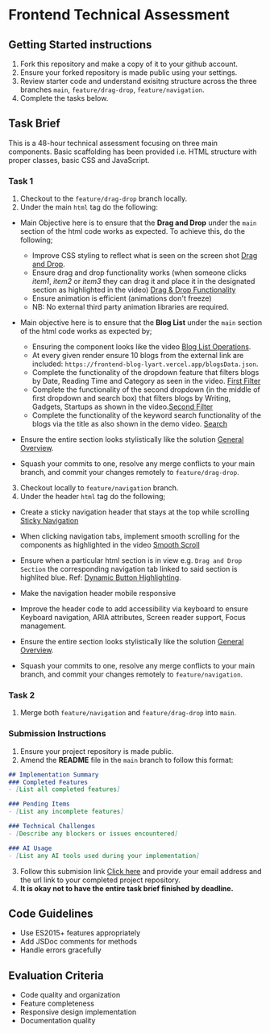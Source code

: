 # Frontend Technical Assessment

## Getting Started instructions
1. Fork this repository and make a copy of it to your github account.
2. Ensure your forked repository is made public using your settings.
3. Review starter code and understand exisitng structure across the three branches `main`, `feature/drag-drop`, `feature/navigation`.
4. Complete the tasks below.

## Task Brief
This is a 48-hour technical assessment focusing on three main components. Basic scaffolding has been provided i.e. HTML structure with proper classes, basic CSS and JavaScript.

### Task 1
1. Checkout to the `feature/drag-drop` branch locally.
2. Under the main `html` tag do the following:
  - Main Objective here is to ensure that the **Drag and Drop** under the `main` section of the html code works as expected. To achieve this, do the following;
    - Improve CSS styling to reflect what is seen on the screen shot [Drag and Drop](https://drive.google.com/file/d/16l6xC55Bsopi_C9q7Rau28yvyTsyVLn6/view?usp=drive_link).
    - Ensure drag and drop functionality works (when someone clicks _item1_, _item2_ or _item3_ they can drag it and place it in the designated section as highlighted in the video) [Drag & Drop Functionality](https://drive.google.com/file/d/13UeM2nJfwKjcMUR8d6lsQsiPTSN38ykw/view?usp=drive_link)
    - Ensure animation is efficient (animations don't freeze)
    - NB: No external third party animation libraries are required.

  - Main objective here is to ensure that the **Blog List** under the `main` section of the html code works as expected by;
    - Ensuring the component looks like the video [Blog List Operations](https://drive.google.com/file/d/1PU_ezhq1s3onaMSJcOwRsoz8pdz4zC5f/view?usp=drive_link).
    - At every given render ensure 10 blogs from the external link are included: `https://frontend-blog-lyart.vercel.app/blogsData.json`.
    - Complete the functionality of the dropdown feature that filters blogs by Date, Reading Time and Category as seen in the video. [First Filter](https://drive.google.com/file/d/1PU_ezhq1s3onaMSJcOwRsoz8pdz4zC5f/view?usp=drive_link)
    - Complete the functionality of the second dropdown (in the middle of first dropdown and search box) that filters blogs by Writing, Gadgets, Startups as shown in the video.[Second Filter](https://drive.google.com/file/d/1PU_ezhq1s3onaMSJcOwRsoz8pdz4zC5f/view?usp=drive_link)
    - Complete the functionality of the keyword search functionality of the blogs via the title as also shown in the demo video. [Search](https://drive.google.com/file/d/1PU_ezhq1s3onaMSJcOwRsoz8pdz4zC5f/view?usp=drive_link)

  - Ensure the entire section looks stylistically like the solution [General Overview](https://drive.google.com/file/d/1KwMSwv47rR01mc3tRzGUtmBCWo9Byvfp/view?usp=drive_link).
  - Squash your commits to one, resolve any merge conflicts to your main branch, and commit your changes remotely to `feature/drag-drop`.

3. Checkout locally to `feature/navigation` branch.
4. Under the header `html` tag do the following;
  - Create a sticky navigation header that stays at the top while scrolling [Sticky Navigation](https://drive.google.com/file/d/1UHYS6FvD8NKVFf8JPK5RagTvJc0Tdx73/view?usp=drive_link)
  - When clicking navigation tabs, implement smooth scrolling for the components as highlighted in the video [Smooth Scroll](https://drive.google.com/file/d/1UHYS6FvD8NKVFf8JPK5RagTvJc0Tdx73/view?usp=drive_link)
  - Ensure when a particular html section is in view e.g. `Drag and Drop Section` the corresponding navigation tab linked to said section is highlited blue. Ref: [Dynamic Button Highlighting](https://drive.google.com/file/d/14aCqRu_OKDWSq1yeLPAOO5UTYUE4LusF/view?usp=drive_link).
  - Make the navigation header mobile responsive
  - Improve the header code to add accessibility via keyboard to ensure Keyboard navigation, ARIA attributes, Screen reader support, Focus management.

- Ensure the entire section looks stylistically like the solution [General Overview](https://drive.google.com/file/d/1KwMSwv47rR01mc3tRzGUtmBCWo9Byvfp/view?usp=drive_link).
- Squash your commits to one, resolve any merge conflicts to your main branch, and commit your changes remotely to `feature/navigation`.

### Task 2
1. Merge both `feature/navigation` and `feature/drag-drop` into `main`.

### Submission Instructions
1. Ensure your project repository is made public.
2. Amend the **README** file in the `main` branch to follow this format:

```md
## Implementation Summary
### Completed Features
- [List all completed features]

### Pending Items
- [List any incomplete features]

### Technical Challenges
- [Describe any blockers or issues encountered]

### AI Usage
- [List any AI tools used during your implementation]
```

3. Follow this submision link [Click here](https://forms.gle/1WPuqpcuaWnhaASAA) and provide your email address and the url link to your completed project repository.
4. **It is okay not to have the entire task brief finished by deadline.**


## Code Guidelines
- Use ES2015+ features appropriately
- Add JSDoc comments for methods
- Handle errors gracefully

## Evaluation Criteria
- Code quality and organization
- Feature completeness
- Responsive design implementation
- Documentation quality
 
